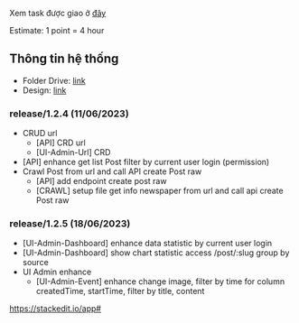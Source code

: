 Xem task được giao ở [đây](https://github.com/orgs/fovigroup/projects/1)

Estimate: 1 point = 4 hour

## Thông tin hệ thống
- Folder Drive: [link](https://drive.google.com/drive/folders/1TPaqLsaAXfsHXttfWQJ3n4MC6U-Uzkr4?usp=sharing) 
- Design: [link](https://docs.google.com/spreadsheets/d/1aIMU-CQ_nd0S6hfSEEX0RGQFOOaYUzUGl0JYXaVeNqg/edit?usp=sharing)

### release/1.2.4 (11/06/2023)
- CRUD url
  - [API] CRD url
  - [UI-Admin-Url] CRD
- [API] enhance get list Post filter by current user login (permission)
- Crawl Post from url and call API create Post raw
  - [API] add endpoint create post raw
  - [CRAWL] setup file get info newspaper from url and call api create Post raw

### release/1.2.5 (18/06/2023)
- [UI-Admin-Dashboard] enhance data statistic by current user login
- [UI-Admin-Dashboard] show chart statistic access /post/:slug group by source
- UI Admin enhance
  - [UI-Admin-Event] enhance change image, filter by time for column createdTime, startTime, filter by title, content

https://stackedit.io/app#
